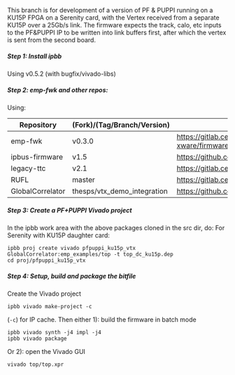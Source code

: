 This branch is for development of a version of PF & PUPPI running on a KU15P FPGA on a Serenity card, with the Vertex received from a separate KU15P over a 25Gb/s link.
The firmware expects the track, calo, etc inputs to the PF&PUPPI IP to be written into link buffers first, after which the vertex is sent from the second board.

##### Step 1: Install ipbb
Using v0.5.2 (with bugfix/vivado-libs)

##### Step 2: emp-fwk and other repos:
Using:

| Repository       | (Fork)/(Tag/Branch/Version) | URL                                              |
|------------------|-----------------------------|--------------------------------------------------|
| emp-fwk          | v0.3.0                      | https://gitlab.cern.ch/p2-xware/firmware/emp-fwk |
| ipbus-firmware   | v1.5                        | https://github.com/ipbus/ipbus-firmware          |
| legacy-ttc       | v2.1                        | https://gitlab.cern.ch/ttc/legacy\_ttc            |
| RUFL             | master                      | https://gitlab.cern.ch/arose/HGC-firmware        |
| GlobalCorrelator | thesps/vtx\_demo\_integration | https://github.com/thesps/GlobalCorrelator       |

##### Step 3: Create a PF+PUPPI Vivado project 
In the ipbb work area with the above packages cloned in the src dir, do:
For Serenity with KU15P daughter card:
```
ipbb proj create vivado pfpuppi_ku15p_vtx GlobalCorrelator:emp_examples/top -t top_dc_ku15p.dep
cd proj/pfpuppi_ku15p_vtx
```

##### Step 4: Setup, build and package the bitfile
Create the Vivado project
```
ipbb vivado make-project -c
```
(`-c`) for IP cache.
Then either 1): build the firmware in batch mode
```
ipbb vivado synth -j4 impl -j4
ipbb vivado package
```
Or 2): open the Vivado GUI
```
vivado top/top.xpr
```
